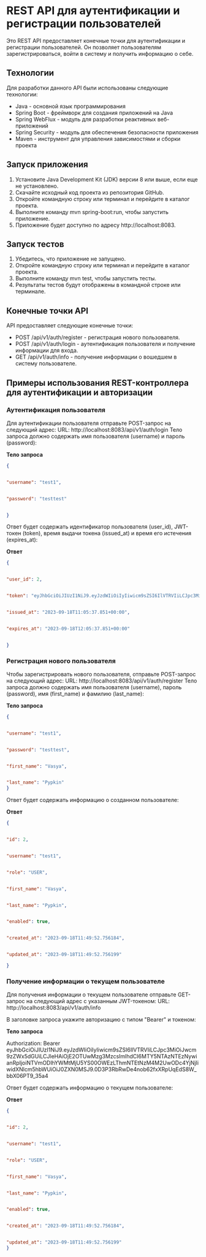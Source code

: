 # REST API для аутентификации и регистрации пользователей

Это REST API предоставляет конечные точки для аутентификации и регистрации пользователей. Он позволяет пользователям зарегистрироваться, войти в систему и получить информацию о себе.

## Технологии

Для разработки данного API были использованы следующие технологии:

- Java - основной язык программирования
- Spring Boot - фреймворк для создания приложений на Java
- Spring WebFlux - модуль для разработки реактивных веб-приложений
- Spring Security - модуль для обеспечения безопасности приложения
- Maven - инструмент для управления зависимостями и сборки проекта

## Запуск приложения

1. Установите Java Development Kit (JDK) версии 8 или выше, если еще не установлено.
2. Скачайте исходный код проекта из репозитория GitHub.
3. Откройте командную строку или терминал и перейдите в каталог проекта.
4. Выполните команду mvn spring-boot:run, чтобы запустить приложение.
5. Приложение будет доступно по адресу http://localhost:8083.

## Запуск тестов

1. Убедитесь, что приложение не запущено.
2. Откройте командную строку или терминал и перейдите в каталог проекта.
3. Выполните команду mvn test, чтобы запустить тесты.
4. Результаты тестов будут отображены в командной строке или терминале.

## Конечные точки API

API предоставляет следующие конечные точки:

- POST /api/v1/auth/register - регистрация нового пользователя.
- POST /api/v1/auth/login - аутентификация пользователя и получение информации для входа.
- GET /api/v1/auth/info - получение информации о вошедшем в систему пользователе.‍


## Примеры использования REST-контроллера для аутентификации и авторизации

### Аутентификация пользователя
Для аутентификации пользователя отправьте POST-запрос на следующий адрес:
URL: http://localhost:8083/api/v1/auth/login
Тело запроса должно содержать имя пользователя (username) и пароль (password):

**Тело запроса**


```json
{


"username": "test1",


"password": "testtest"


}
```

Ответ будет содержать идентификатор пользователя (user_id), JWT-токен (token), время выдачи токена (issued_at) и время его истечения (expires_at):

**Ответ**


```json
{ 


"user_id": 2,


"token": "eyJhbGciOiJIUzI1NiJ9.eyJzdWIiOiIyIiwicm9sZSI6IlVTRVIiLCJpc3MiOiJwcm9zZWx5dGUiLCJleHAiOjE2OTUwMzg3MzcsImlhdCI6MTY5NTAzNTEzNywianRpIjoiNTVmODlhYWMtMjU5YS00OWEzLThmNTEtNzM4M2UwODc4YjNjIiwidXNlcm5hbWUiOiJ0ZXN0MSJ9.0D3P3RbRwDe4nob62fxXRpUqEdS8W_bbX06PT9_35a4",


"issued_at": "2023-09-18T11:05:37.851+00:00",


"expires_at": "2023-09-18T12:05:37.851+00:00"


}
```

### Регистрация нового пользователя
Чтобы зарегистрировать нового пользователя, отправьте POST-запрос на следующий адрес:
URL: http://localhost:8083/api/v1/auth/register
Тело запроса должно содержать имя пользователя (username), пароль (password), имя (first_name) и фамилию (last_name):

**Тело запроса**


```json
{ 


"username": "test1",


"password": "testtest",


"first_name": "Vasya",


"last_name": "Pypkin"
}
```

Ответ будет содержать информацию о созданном пользователе:

**Ответ**


```json
{ 


"id": 2,


"username": "test1",


"role": "USER",


"first_name": "Vasya",


"last_name": "Pypkin",


"enabled": true,


"created_at": "2023-09-18T11:49:52.756184",


"updated_at": "2023-09-18T11:49:52.756199"

}
```

### Получение информации о текущем пользователе
Для получения информации о текущем пользователе отправьте GET-запрос на следующий адрес с указанным JWT-токеном:
URL: http://localhost:8083/api/v1/auth/info


В заголовке запроса укажите авторизацию с типом "Bearer" и токеном:

**Тело запроса**


Authorization: Bearer eyJhbGciOiJIUzI1NiJ9.eyJzdWIiOiIyIiwicm9sZSI6IlVTRVIiLCJpc3MiOiJwcm9zZWx5dGUiLCJleHAiOjE2OTUwMzg3MzcsImlhdCI6MTY5NTAzNTEzNywianRpIjoiNTVmODlhYWMtMjU5YS00OWEzLThmNTEtNzM4M2UwODc4YjNjIiwidXNlcm5hbWUiOiJ0ZXN0MSJ9.0D3P3RbRwDe4nob62fxXRpUqEdS8W_bbX06PT9_35a4


Ответ будет содержать информацию о текущем пользователе:

**Ответ**


```json
{


"id": 2,


"username": "test1",


"role": "USER",


"first_name": "Vasya",


"last_name": "Pypkin",


"enabled": true,


"created_at": "2023-09-18T11:49:52.756184",


"updated_at": "2023-09-18T11:49:52.756199"
}
```

